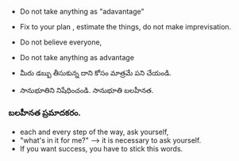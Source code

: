 * Do not take anything as "adavantage"

* Fix to your plan ,  estimate the things, do not make imprevisation.

* Do not believe everyone,  

* Do not take anything as advantage
  
* మీరు డబ్బు తీసుకున్న దాని కోసం మాత్రమే పని చేయండి.

* సానుభూతిని నిషేధించండి.  సానుభూతి బలహీనత. 

 ### బలహీనత ప్రమాదకరం.

* each and every step of the way, ask yourself,
* "what's in it for me?" --> it is necessary to ask yourself.
* If you want success, you have to stick this words.


